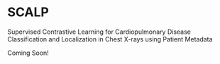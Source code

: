 # SCALP
Supervised Contrastive Learning for Cardiopulmonary Disease Classification and Localization in Chest X-rays using Patient Metadata

Coming Soon!
